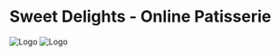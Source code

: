 # Sweet Delights - Online Patisserie

![Logo](https://cdn-icons-png.flaticon.com/512/3173/3173443.png)
<img src="https://cdn-icons-png.flaticon.com/512/3173/3173443.png" alt="Logo" style="max-width: 200px;"/>

